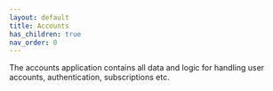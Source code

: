 ```yaml
---
layout: default
title: Accounts
has_children: true
nav_order: 0
---
```


The accounts application contains all data and logic for handling user accounts, authentication, subscriptions etc.
